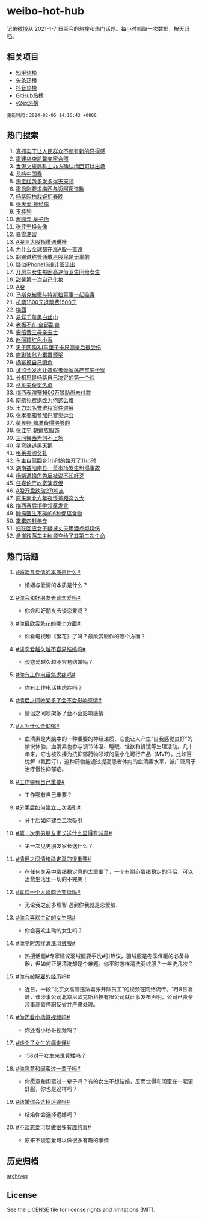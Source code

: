 # weibo-hot-hub

记录[微博](https://www.weibo.com)从 2021-1-7 日至今的热搜和热门话题。每小时抓取一次数据，按天[归档](archives)。

## 相关项目

- [知乎热榜](https://github.com/lonnyzhang423/zhihu-hot-hub)
- [头条热榜](https://github.com/lonnyzhang423/toutiao-hot-hub)
- [抖音热榜](https://github.com/lonnyzhang423/douyin-hot-hub)
- [GitHub热榜](https://github.com/lonnyzhang423/github-hot-hub)
- [v2ex热榜](https://github.com/lonnyzhang423/v2ex-hot-hub)


`更新时间：2024-02-05 14:16:43 +0800`

## 热门搜索

1. [真抓实干让人民群众不断有新的获得感](https://m.weibo.cn/search?containerid=100103type%3D1%26t%3D10%26q%3D%23%E7%9C%9F%E6%8A%93%E5%AE%9E%E5%B9%B2%E8%AE%A9%E4%BA%BA%E6%B0%91%E7%BE%A4%E4%BC%97%E4%B8%8D%E6%96%AD%E6%9C%89%E6%96%B0%E7%9A%84%E8%8E%B7%E5%BE%97%E6%84%9F%23&stream_entry_id=51&isnewpage=1&extparam=seat%3D1%26pos%3D0%26dgr%3D0%26filter_type%3Drealtimehot%26c_type%3D51%26stream_entry_id%3D51%26cate%3D10103%26q%3D%2523%25E7%259C%259F%25E6%258A%2593%25E5%25AE%259E%25E5%25B9%25B2%25E8%25AE%25A9%25E4%25BA%25BA%25E6%25B0%2591%25E7%25BE%25A4%25E4%25BC%2597%25E4%25B8%258D%25E6%2596%25AD%25E6%259C%2589%25E6%2596%25B0%25E7%259A%2584%25E8%258E%25B7%25E5%25BE%2597%25E6%2584%259F%2523%26display_time%3D1707113801%26pre_seqid%3D1707113801892916250232)
1. [霍建华李凯馨亲密合照](https://m.weibo.cn/search?containerid=100103type%3D1%26t%3D10%26q%3D%23%E9%9C%8D%E5%BB%BA%E5%8D%8E%E6%9D%8E%E5%87%AF%E9%A6%A8%E4%BA%B2%E5%AF%86%E5%90%88%E7%85%A7%23&stream_entry_id=31&isnewpage=1&extparam=seat%3D1%26band_rank%3D1%26filter_type%3Drealtimehot%26c_type%3D31%26realpos%3D1%26cate%3D5001%26lcate%3D5001%26flag%3D1%26dgr%3D0%26q%3D%2523%25E9%259C%258D%25E5%25BB%25BA%25E5%258D%258E%25E6%259D%258E%25E5%2587%25AF%25E9%25A6%25A8%25E4%25BA%25B2%25E5%25AF%2586%25E5%2590%2588%25E7%2585%25A7%2523%26stream_entry_id%3D31%26pos%3D0%26display_time%3D1707113801%26pre_seqid%3D1707113801892916250232)
1. [香港文旅局称主办方确认梅西可以出场](https://m.weibo.cn/search?containerid=100103type%3D1%26t%3D10%26q%3D%23%E9%A6%99%E6%B8%AF%E6%96%87%E6%97%85%E5%B1%80%E7%A7%B0%E4%B8%BB%E5%8A%9E%E6%96%B9%E7%A1%AE%E8%AE%A4%E6%A2%85%E8%A5%BF%E5%8F%AF%E4%BB%A5%E5%87%BA%E5%9C%BA%23&stream_entry_id=31&isnewpage=1&extparam=seat%3D1%26band_rank%3D2%26filter_type%3Drealtimehot%26c_type%3D31%26realpos%3D2%26cate%3D5001%26lcate%3D5001%26flag%3D1%26dgr%3D0%26q%3D%2523%25E9%25A6%2599%25E6%25B8%25AF%25E6%2596%2587%25E6%2597%2585%25E5%25B1%2580%25E7%25A7%25B0%25E4%25B8%25BB%25E5%258A%259E%25E6%2596%25B9%25E7%25A1%25AE%25E8%25AE%25A4%25E6%25A2%2585%25E8%25A5%25BF%25E5%258F%25AF%25E4%25BB%25A5%25E5%2587%25BA%25E5%259C%25BA%2523%26stream_entry_id%3D31%26pos%3D1%26display_time%3D1707113801%26pre_seqid%3D1707113801892916250232)
1. [龙吟中国春](https://m.weibo.cn/search?containerid=100103type%3D1%26t%3D10%26q%3D%23%E9%BE%99%E5%90%9F%E4%B8%AD%E5%9B%BD%E6%98%A5%23&stream_entry_id=31&isnewpage=1&extparam=seat%3D1%26band_rank%3D3%26filter_type%3Drealtimehot%26c_type%3D31%26realpos%3D3%26cate%3D5001%26lcate%3D5001%26flag%3D0%26dgr%3D0%26q%3D%2523%25E9%25BE%2599%25E5%2590%259F%25E4%25B8%25AD%25E5%259B%25BD%25E6%2598%25A5%2523%26stream_entry_id%3D31%26pos%3D2%26display_time%3D1707113801%26pre_seqid%3D1707113801892916250232)
1. [淘宝红包多发多得天天领](https://m.weibo.cn/search?containerid=100103type%3D1%26t%3D10%26q%3D%23%E6%B7%98%E5%AE%9D%E7%BA%A2%E5%8C%85%E5%A4%9A%E5%8F%91%E5%A4%9A%E5%BE%97%E5%A4%A9%E5%A4%A9%E9%A2%86%23&stream_entry_id=31&isnewpage=1&extparam=seat%3D1%26band_rank%3D4%26lcate%3D5001%26filter_type%3Drealtimehot%26cate%3D5001%26q%3D%2523%25E6%25B7%2598%25E5%25AE%259D%25E7%25BA%25A2%25E5%258C%2585%25E5%25A4%259A%25E5%258F%2591%25E5%25A4%259A%25E5%25BE%2597%25E5%25A4%25A9%25E5%25A4%25A9%25E9%25A2%2586%2523%26dgr%3D0%26pos%3D3%26adid%3D222623%26topic_ad%3D1%26stream_entry_id%3D31%26is_ad_pos%3D1%26c_type%3D31%26display_time%3D1707113801%26pre_seqid%3D1707113801892916250232)
1. [霍启刚要求梅西与迈阿密道歉](https://m.weibo.cn/search?containerid=100103type%3D1%26t%3D10%26q%3D%23%E9%9C%8D%E5%90%AF%E5%88%9A%E8%A6%81%E6%B1%82%E6%A2%85%E8%A5%BF%E4%B8%8E%E8%BF%88%E9%98%BF%E5%AF%86%E9%81%93%E6%AD%89%23&stream_entry_id=31&isnewpage=1&extparam=seat%3D1%26band_rank%3D4%26filter_type%3Drealtimehot%26c_type%3D31%26realpos%3D4%26cate%3D5001%26lcate%3D5001%26flag%3D2%26dgr%3D0%26q%3D%2523%25E9%259C%258D%25E5%2590%25AF%25E5%2588%259A%25E8%25A6%2581%25E6%25B1%2582%25E6%25A2%2585%25E8%25A5%25BF%25E4%25B8%258E%25E8%25BF%2588%25E9%2598%25BF%25E5%25AF%2586%25E9%2581%2593%25E6%25AD%2589%2523%26stream_entry_id%3D31%26pos%3D4%26display_time%3D1707113801%26pre_seqid%3D1707113801892916250232)
1. [杨紫因拍戏婉拒春晚](https://m.weibo.cn/search?containerid=100103type%3D1%26t%3D10%26q%3D%23%E6%9D%A8%E7%B4%AB%E5%9B%A0%E6%8B%8D%E6%88%8F%E5%A9%89%E6%8B%92%E6%98%A5%E6%99%9A%23&stream_entry_id=31&isnewpage=1&extparam=seat%3D1%26band_rank%3D5%26filter_type%3Drealtimehot%26c_type%3D31%26realpos%3D5%26cate%3D5001%26lcate%3D5001%26flag%3D2%26dgr%3D0%26q%3D%2523%25E6%259D%25A8%25E7%25B4%25AB%25E5%259B%25A0%25E6%258B%258D%25E6%2588%258F%25E5%25A9%2589%25E6%258B%2592%25E6%2598%25A5%25E6%2599%259A%2523%26stream_entry_id%3D31%26pos%3D5%26display_time%3D1707113801%26pre_seqid%3D1707113801892916250232)
1. [张天爱 神经病](https://m.weibo.cn/search?containerid=100103type%3D1%26t%3D10%26q%3D%E5%BC%A0%E5%A4%A9%E7%88%B1+%E7%A5%9E%E7%BB%8F%E7%97%85&stream_entry_id=31&isnewpage=1&extparam=seat%3D1%26band_rank%3D6%26filter_type%3Drealtimehot%26c_type%3D31%26realpos%3D6%26cate%3D5001%26lcate%3D5001%26flag%3D2%26dgr%3D0%26q%3D%25E5%25BC%25A0%25E5%25A4%25A9%25E7%2588%25B1%2520%25E7%25A5%259E%25E7%25BB%258F%25E7%2597%2585%26stream_entry_id%3D31%26pos%3D6%26display_time%3D1707113801%26pre_seqid%3D1707113801892916250232)
1. [玉桂狗](https://m.weibo.cn/search?containerid=100103type%3D1%26t%3D10%26q%3D%E7%8E%89%E6%A1%82%E7%8B%97&stream_entry_id=31&isnewpage=1&extparam=seat%3D1%26band_rank%3D7%26filter_type%3Drealtimehot%26c_type%3D31%26realpos%3D7%26cate%3D5001%26lcate%3D5001%26flag%3D0%26dgr%3D0%26q%3D%25E7%258E%2589%25E6%25A1%2582%25E7%258B%2597%26stream_entry_id%3D31%26pos%3D7%26display_time%3D1707113801%26pre_seqid%3D1707113801892916250232)
1. [酱园弄 章子怡](https://m.weibo.cn/search?containerid=100103type%3D1%26t%3D10%26q%3D%E9%85%B1%E5%9B%AD%E5%BC%84+%E7%AB%A0%E5%AD%90%E6%80%A1&stream_entry_id=31&isnewpage=1&extparam=seat%3D1%26band_rank%3D8%26filter_type%3Drealtimehot%26c_type%3D31%26realpos%3D8%26cate%3D5001%26lcate%3D5001%26flag%3D1%26dgr%3D0%26q%3D%25E9%2585%25B1%25E5%259B%25AD%25E5%25BC%2584%2520%25E7%25AB%25A0%25E5%25AD%2590%25E6%2580%25A1%26stream_entry_id%3D31%26pos%3D8%26display_time%3D1707113801%26pre_seqid%3D1707113801892916250232)
1. [张佳宁换头像](https://m.weibo.cn/search?containerid=100103type%3D1%26t%3D10%26q%3D%23%E5%BC%A0%E4%BD%B3%E5%AE%81%E6%8D%A2%E5%A4%B4%E5%83%8F%23&stream_entry_id=31&isnewpage=1&extparam=seat%3D1%26band_rank%3D9%26filter_type%3Drealtimehot%26c_type%3D31%26realpos%3D9%26cate%3D5001%26lcate%3D5001%26flag%3D2%26dgr%3D0%26q%3D%2523%25E5%25BC%25A0%25E4%25BD%25B3%25E5%25AE%2581%25E6%258D%25A2%25E5%25A4%25B4%25E5%2583%258F%2523%26stream_entry_id%3D31%26pos%3D9%26display_time%3D1707113801%26pre_seqid%3D1707113801892916250232)
1. [暴雪滞留](https://m.weibo.cn/search?containerid=100103type%3D1%26t%3D10%26q%3D%23%E6%9A%B4%E9%9B%AA%E6%BB%9E%E7%95%99%23&stream_entry_id=31&isnewpage=1&extparam=seat%3D1%26band_rank%3D10%26filter_type%3Drealtimehot%26c_type%3D31%26realpos%3D10%26cate%3D5001%26lcate%3D5001%26flag%3D0%26dgr%3D0%26q%3D%2523%25E6%259A%25B4%25E9%259B%25AA%25E6%25BB%259E%25E7%2595%2599%2523%26stream_entry_id%3D31%26pos%3D10%26display_time%3D1707113801%26pre_seqid%3D1707113801892916250232)
1. [A股三大股指遭遇重挫](https://m.weibo.cn/search?containerid=100103type%3D1%26t%3D10%26q%3D%23A%E8%82%A1%E4%B8%89%E5%A4%A7%E8%82%A1%E6%8C%87%E9%81%AD%E9%81%87%E9%87%8D%E6%8C%AB%23&stream_entry_id=31&isnewpage=1&extparam=seat%3D1%26band_rank%3D11%26filter_type%3Drealtimehot%26c_type%3D31%26realpos%3D11%26cate%3D5001%26lcate%3D5001%26flag%3D2%26dgr%3D0%26q%3D%2523A%25E8%2582%25A1%25E4%25B8%2589%25E5%25A4%25A7%25E8%2582%25A1%25E6%258C%2587%25E9%2581%25AD%25E9%2581%2587%25E9%2587%258D%25E6%258C%25AB%2523%26stream_entry_id%3D31%26pos%3D11%26display_time%3D1707113801%26pre_seqid%3D1707113801892916250232)
1. [为什么全球都在涨A股一直跌](https://m.weibo.cn/search?containerid=100103type%3D1%26t%3D10%26q%3D%23%E4%B8%BA%E4%BB%80%E4%B9%88%E5%85%A8%E7%90%83%E9%83%BD%E5%9C%A8%E6%B6%A8A%E8%82%A1%E4%B8%80%E7%9B%B4%E8%B7%8C%23&stream_entry_id=31&isnewpage=1&extparam=seat%3D1%26band_rank%3D12%26filter_type%3Drealtimehot%26c_type%3D31%26realpos%3D12%26cate%3D5001%26lcate%3D5001%26flag%3D0%26dgr%3D0%26q%3D%2523%25E4%25B8%25BA%25E4%25BB%2580%25E4%25B9%2588%25E5%2585%25A8%25E7%2590%2583%25E9%2583%25BD%25E5%259C%25A8%25E6%25B6%25A8A%25E8%2582%25A1%25E4%25B8%2580%25E7%259B%25B4%25E8%25B7%258C%2523%26stream_entry_id%3D31%26pos%3D12%26display_time%3D1707113801%26pre_seqid%3D1707113801892916250232)
1. [胡锡进称普通散户股民是无辜的](https://m.weibo.cn/search?containerid=100103type%3D1%26t%3D10%26q%3D%23%E8%83%A1%E9%94%A1%E8%BF%9B%E7%A7%B0%E6%99%AE%E9%80%9A%E6%95%A3%E6%88%B7%E8%82%A1%E6%B0%91%E6%98%AF%E6%97%A0%E8%BE%9C%E7%9A%84%23&stream_entry_id=31&isnewpage=1&extparam=seat%3D1%26band_rank%3D13%26filter_type%3Drealtimehot%26c_type%3D31%26realpos%3D13%26cate%3D5001%26lcate%3D5001%26flag%3D1%26dgr%3D0%26q%3D%2523%25E8%2583%25A1%25E9%2594%25A1%25E8%25BF%259B%25E7%25A7%25B0%25E6%2599%25AE%25E9%2580%259A%25E6%2595%25A3%25E6%2588%25B7%25E8%2582%25A1%25E6%25B0%2591%25E6%2598%25AF%25E6%2597%25A0%25E8%25BE%259C%25E7%259A%2584%2523%26stream_entry_id%3D31%26pos%3D13%26display_time%3D1707113801%26pre_seqid%3D1707113801892916250232)
1. [疑似iPhone16设计图流出](https://m.weibo.cn/search?containerid=100103type%3D1%26t%3D10%26q%3D%23%E7%96%91%E4%BC%BCiPhone16%E8%AE%BE%E8%AE%A1%E5%9B%BE%E6%B5%81%E5%87%BA%23&stream_entry_id=31&isnewpage=1&extparam=seat%3D1%26band_rank%3D14%26filter_type%3Drealtimehot%26c_type%3D31%26realpos%3D14%26cate%3D5001%26lcate%3D5001%26flag%3D0%26dgr%3D0%26q%3D%2523%25E7%2596%2591%25E4%25BC%25BCiPhone16%25E8%25AE%25BE%25E8%25AE%25A1%25E5%259B%25BE%25E6%25B5%2581%25E5%2587%25BA%2523%26stream_entry_id%3D31%26pos%3D14%26display_time%3D1707113801%26pre_seqid%3D1707113801892916250232)
1. [开房车女生被困高速借卫生间给女生](https://m.weibo.cn/search?containerid=100103type%3D1%26t%3D10%26q%3D%23%E5%BC%80%E6%88%BF%E8%BD%A6%E5%A5%B3%E7%94%9F%E8%A2%AB%E5%9B%B0%E9%AB%98%E9%80%9F%E5%80%9F%E5%8D%AB%E7%94%9F%E9%97%B4%E7%BB%99%E5%A5%B3%E7%94%9F%23&stream_entry_id=31&isnewpage=1&extparam=seat%3D1%26band_rank%3D15%26filter_type%3Drealtimehot%26c_type%3D31%26realpos%3D15%26cate%3D5001%26lcate%3D5001%26flag%3D32768%26dgr%3D0%26q%3D%2523%25E5%25BC%2580%25E6%2588%25BF%25E8%25BD%25A6%25E5%25A5%25B3%25E7%2594%259F%25E8%25A2%25AB%25E5%259B%25B0%25E9%25AB%2598%25E9%2580%259F%25E5%2580%259F%25E5%258D%25AB%25E7%2594%259F%25E9%2597%25B4%25E7%25BB%2599%25E5%25A5%25B3%25E7%2594%259F%2523%26stream_entry_id%3D31%26pos%3D15%26display_time%3D1707113801%26pre_seqid%3D1707113801892916250232)
1. [甜馨第一次自己化妆](https://m.weibo.cn/search?containerid=100103type%3D1%26t%3D10%26q%3D%23%E7%94%9C%E9%A6%A8%E7%AC%AC%E4%B8%80%E6%AC%A1%E8%87%AA%E5%B7%B1%E5%8C%96%E5%A6%86%23&stream_entry_id=31&isnewpage=1&extparam=seat%3D1%26band_rank%3D16%26filter_type%3Drealtimehot%26c_type%3D31%26realpos%3D16%26cate%3D5001%26lcate%3D5001%26flag%3D2%26dgr%3D0%26q%3D%2523%25E7%2594%259C%25E9%25A6%25A8%25E7%25AC%25AC%25E4%25B8%2580%25E6%25AC%25A1%25E8%2587%25AA%25E5%25B7%25B1%25E5%258C%2596%25E5%25A6%2586%2523%26stream_entry_id%3D31%26pos%3D16%26display_time%3D1707113801%26pre_seqid%3D1707113801892916250232)
1. [A股](https://m.weibo.cn/search?containerid=100103type%3D1%26t%3D10%26q%3DA%E8%82%A1&stream_entry_id=31&isnewpage=1&extparam=seat%3D1%26band_rank%3D17%26filter_type%3Drealtimehot%26c_type%3D31%26realpos%3D17%26cate%3D5001%26lcate%3D5001%26flag%3D0%26dgr%3D0%26q%3DA%25E8%2582%25A1%26stream_entry_id%3D31%26pos%3D17%26display_time%3D1707113801%26pre_seqid%3D1707113801892916250232)
1. [马斯克被曝与特斯拉董事一起吸毒](https://m.weibo.cn/search?containerid=100103type%3D1%26t%3D10%26q%3D%23%E9%A9%AC%E6%96%AF%E5%85%8B%E8%A2%AB%E6%9B%9D%E4%B8%8E%E7%89%B9%E6%96%AF%E6%8B%89%E8%91%A3%E4%BA%8B%E4%B8%80%E8%B5%B7%E5%90%B8%E6%AF%92%23&stream_entry_id=31&isnewpage=1&extparam=seat%3D1%26band_rank%3D18%26filter_type%3Drealtimehot%26c_type%3D31%26realpos%3D18%26cate%3D5001%26lcate%3D5001%26flag%3D0%26dgr%3D0%26q%3D%2523%25E9%25A9%25AC%25E6%2596%25AF%25E5%2585%258B%25E8%25A2%25AB%25E6%259B%259D%25E4%25B8%258E%25E7%2589%25B9%25E6%2596%25AF%25E6%258B%2589%25E8%2591%25A3%25E4%25BA%258B%25E4%25B8%2580%25E8%25B5%25B7%25E5%2590%25B8%25E6%25AF%2592%2523%26stream_entry_id%3D31%26pos%3D18%26display_time%3D1707113801%26pre_seqid%3D1707113801892916250232)
1. [机票1800元退票费1500元](https://m.weibo.cn/search?containerid=100103type%3D1%26t%3D10%26q%3D%23%E6%9C%BA%E7%A5%A81800%E5%85%83%E9%80%80%E7%A5%A8%E8%B4%B91500%E5%85%83%23&stream_entry_id=31&isnewpage=1&extparam=seat%3D1%26band_rank%3D19%26filter_type%3Drealtimehot%26c_type%3D31%26realpos%3D19%26cate%3D5001%26lcate%3D5001%26flag%3D0%26dgr%3D0%26q%3D%2523%25E6%259C%25BA%25E7%25A5%25A81800%25E5%2585%2583%25E9%2580%2580%25E7%25A5%25A8%25E8%25B4%25B91500%25E5%2585%2583%2523%26stream_entry_id%3D31%26pos%3D19%26display_time%3D1707113801%26pre_seqid%3D1707113801892916250232)
1. [梅西](https://m.weibo.cn/search?containerid=100103type%3D1%26t%3D10%26q%3D%E6%A2%85%E8%A5%BF&stream_entry_id=31&isnewpage=1&extparam=seat%3D1%26band_rank%3D20%26filter_type%3Drealtimehot%26c_type%3D31%26realpos%3D20%26cate%3D5001%26lcate%3D5001%26flag%3D1%26dgr%3D0%26q%3D%25E6%25A2%2585%25E8%25A5%25BF%26stream_entry_id%3D31%26pos%3D20%26display_time%3D1707113801%26pre_seqid%3D1707113801892916250232)
1. [易烊千玺黑白丝巾](https://m.weibo.cn/search?containerid=100103type%3D1%26t%3D10%26q%3D%23%E6%98%93%E7%83%8A%E5%8D%83%E7%8E%BA%E9%BB%91%E7%99%BD%E4%B8%9D%E5%B7%BE%23&stream_entry_id=31&isnewpage=1&extparam=seat%3D1%26band_rank%3D21%26filter_type%3Drealtimehot%26c_type%3D31%26realpos%3D21%26cate%3D5001%26lcate%3D5001%26flag%3D1%26dgr%3D0%26q%3D%2523%25E6%2598%2593%25E7%2583%258A%25E5%258D%2583%25E7%258E%25BA%25E9%25BB%2591%25E7%2599%25BD%25E4%25B8%259D%25E5%25B7%25BE%2523%26stream_entry_id%3D31%26pos%3D21%26display_time%3D1707113801%26pre_seqid%3D1707113801892916250232)
1. [老板不在 全部乱卖](https://m.weibo.cn/search?containerid=100103type%3D1%26t%3D10%26q%3D%E8%80%81%E6%9D%BF%E4%B8%8D%E5%9C%A8+%E5%85%A8%E9%83%A8%E4%B9%B1%E5%8D%96&stream_entry_id=31&isnewpage=1&extparam=seat%3D1%26band_rank%3D22%26filter_type%3Drealtimehot%26c_type%3D31%26realpos%3D22%26cate%3D5001%26lcate%3D5001%26flag%3D0%26dgr%3D0%26q%3D%25E8%2580%2581%25E6%259D%25BF%25E4%25B8%258D%25E5%259C%25A8%2520%25E5%2585%25A8%25E9%2583%25A8%25E4%25B9%25B1%25E5%258D%2596%26stream_entry_id%3D31%26pos%3D22%26display_time%3D1707113801%26pre_seqid%3D1707113801892916250232)
1. [安倍晋三母亲去世](https://m.weibo.cn/search?containerid=100103type%3D1%26t%3D10%26q%3D%23%E5%AE%89%E5%80%8D%E6%99%8B%E4%B8%89%E6%AF%8D%E4%BA%B2%E5%8E%BB%E4%B8%96%23&stream_entry_id=31&isnewpage=1&extparam=seat%3D1%26band_rank%3D23%26filter_type%3Drealtimehot%26c_type%3D31%26realpos%3D23%26cate%3D5001%26lcate%3D5001%26flag%3D0%26dgr%3D0%26q%3D%2523%25E5%25AE%2589%25E5%2580%258D%25E6%2599%258B%25E4%25B8%2589%25E6%25AF%258D%25E4%25BA%25B2%25E5%258E%25BB%25E4%25B8%2596%2523%26stream_entry_id%3D31%26pos%3D23%26display_time%3D1707113801%26pre_seqid%3D1707113801892916250232)
1. [赵丽颖红色小香](https://m.weibo.cn/search?containerid=100103type%3D1%26t%3D10%26q%3D%23%E8%B5%B5%E4%B8%BD%E9%A2%96%E7%BA%A2%E8%89%B2%E5%B0%8F%E9%A6%99%23&stream_entry_id=31&isnewpage=1&extparam=seat%3D1%26band_rank%3D24%26filter_type%3Drealtimehot%26c_type%3D31%26realpos%3D24%26cate%3D5001%26lcate%3D5001%26flag%3D1%26dgr%3D0%26q%3D%2523%25E8%25B5%25B5%25E4%25B8%25BD%25E9%25A2%2596%25E7%25BA%25A2%25E8%2589%25B2%25E5%25B0%258F%25E9%25A6%2599%2523%26stream_entry_id%3D31%26pos%3D24%26display_time%3D1707113801%26pre_seqid%3D1707113801892916250232)
1. [男子网购3J车厘子卡尺测量后很受伤](https://m.weibo.cn/search?containerid=100103type%3D1%26t%3D10%26q%3D%23%E7%94%B7%E5%AD%90%E7%BD%91%E8%B4%AD3J%E8%BD%A6%E5%8E%98%E5%AD%90%E5%8D%A1%E5%B0%BA%E6%B5%8B%E9%87%8F%E5%90%8E%E5%BE%88%E5%8F%97%E4%BC%A4%23&stream_entry_id=31&isnewpage=1&extparam=seat%3D1%26band_rank%3D25%26filter_type%3Drealtimehot%26c_type%3D31%26realpos%3D25%26cate%3D5001%26lcate%3D5001%26flag%3D0%26dgr%3D0%26q%3D%2523%25E7%2594%25B7%25E5%25AD%2590%25E7%25BD%2591%25E8%25B4%25AD3J%25E8%25BD%25A6%25E5%258E%2598%25E5%25AD%2590%25E5%258D%25A1%25E5%25B0%25BA%25E6%25B5%258B%25E9%2587%258F%25E5%2590%258E%25E5%25BE%2588%25E5%258F%2597%25E4%25BC%25A4%2523%26stream_entry_id%3D31%26pos%3D25%26display_time%3D1707113801%26pre_seqid%3D1707113801892916250232)
1. [席琳迪翁为霉霉颁奖](https://m.weibo.cn/search?containerid=100103type%3D1%26t%3D10%26q%3D%23%E5%B8%AD%E7%90%B3%E8%BF%AA%E7%BF%81%E4%B8%BA%E9%9C%89%E9%9C%89%E9%A2%81%E5%A5%96%23&stream_entry_id=31&isnewpage=1&extparam=seat%3D1%26band_rank%3D26%26filter_type%3Drealtimehot%26c_type%3D31%26realpos%3D26%26cate%3D5001%26lcate%3D5001%26flag%3D1%26dgr%3D0%26q%3D%2523%25E5%25B8%25AD%25E7%2590%25B3%25E8%25BF%25AA%25E7%25BF%2581%25E4%25B8%25BA%25E9%259C%2589%25E9%259C%2589%25E9%25A2%2581%25E5%25A5%2596%2523%26stream_entry_id%3D31%26pos%3D26%26display_time%3D1707113801%26pre_seqid%3D1707113801892916250232)
1. [杨幂摸自己犄角](https://m.weibo.cn/search?containerid=100103type%3D1%26t%3D10%26q%3D%23%E6%9D%A8%E5%B9%82%E6%91%B8%E8%87%AA%E5%B7%B1%E7%8A%84%E8%A7%92%23&stream_entry_id=31&isnewpage=1&extparam=seat%3D1%26band_rank%3D27%26filter_type%3Drealtimehot%26c_type%3D31%26realpos%3D27%26cate%3D5001%26lcate%3D5001%26flag%3D1%26dgr%3D0%26q%3D%2523%25E6%259D%25A8%25E5%25B9%2582%25E6%2591%25B8%25E8%2587%25AA%25E5%25B7%25B1%25E7%258A%2584%25E8%25A7%2592%2523%26stream_entry_id%3D31%26pos%3D27%26display_time%3D1707113801%26pre_seqid%3D1707113801892916250232)
1. [证监会发声让造假者倾家荡产牢底坐穿](https://m.weibo.cn/search?containerid=100103type%3D1%26t%3D10%26q%3D%23%E8%AF%81%E7%9B%91%E4%BC%9A%E5%8F%91%E5%A3%B0%E8%AE%A9%E9%80%A0%E5%81%87%E8%80%85%E5%80%BE%E5%AE%B6%E8%8D%A1%E4%BA%A7%E7%89%A2%E5%BA%95%E5%9D%90%E7%A9%BF%23&stream_entry_id=31&isnewpage=1&extparam=seat%3D1%26band_rank%3D28%26filter_type%3Drealtimehot%26c_type%3D31%26realpos%3D28%26cate%3D5001%26lcate%3D5001%26flag%3D0%26dgr%3D0%26q%3D%2523%25E8%25AF%2581%25E7%259B%2591%25E4%25BC%259A%25E5%258F%2591%25E5%25A3%25B0%25E8%25AE%25A9%25E9%2580%25A0%25E5%2581%2587%25E8%2580%2585%25E5%2580%25BE%25E5%25AE%25B6%25E8%258D%25A1%25E4%25BA%25A7%25E7%2589%25A2%25E5%25BA%2595%25E5%259D%2590%25E7%25A9%25BF%2523%26stream_entry_id%3D31%26pos%3D28%26display_time%3D1707113801%26pre_seqid%3D1707113801892916250232)
1. [长相思是杨紫自己决定的第一个戏](https://m.weibo.cn/search?containerid=100103type%3D1%26t%3D10%26q%3D%23%E9%95%BF%E7%9B%B8%E6%80%9D%E6%98%AF%E6%9D%A8%E7%B4%AB%E8%87%AA%E5%B7%B1%E5%86%B3%E5%AE%9A%E7%9A%84%E7%AC%AC%E4%B8%80%E4%B8%AA%E6%88%8F%23&stream_entry_id=31&isnewpage=1&extparam=seat%3D1%26band_rank%3D29%26filter_type%3Drealtimehot%26c_type%3D31%26realpos%3D29%26cate%3D5001%26lcate%3D5001%26flag%3D0%26dgr%3D0%26q%3D%2523%25E9%2595%25BF%25E7%259B%25B8%25E6%2580%259D%25E6%2598%25AF%25E6%259D%25A8%25E7%25B4%25AB%25E8%2587%25AA%25E5%25B7%25B1%25E5%2586%25B3%25E5%25AE%259A%25E7%259A%2584%25E7%25AC%25AC%25E4%25B8%2580%25E4%25B8%25AA%25E6%2588%258F%2523%26stream_entry_id%3D31%26pos%3D29%26display_time%3D1707113801%26pre_seqid%3D1707113801892916250232)
1. [格莱美获奖名单](https://m.weibo.cn/search?containerid=100103type%3D1%26t%3D10%26q%3D%E6%A0%BC%E8%8E%B1%E7%BE%8E%E8%8E%B7%E5%A5%96%E5%90%8D%E5%8D%95&stream_entry_id=31&isnewpage=1&extparam=seat%3D1%26band_rank%3D30%26filter_type%3Drealtimehot%26c_type%3D31%26realpos%3D30%26cate%3D5001%26lcate%3D5001%26flag%3D1%26dgr%3D0%26q%3D%25E6%25A0%25BC%25E8%258E%25B1%25E7%25BE%258E%25E8%258E%25B7%25E5%25A5%2596%25E5%2590%258D%25E5%258D%2595%26stream_entry_id%3D31%26pos%3D30%26display_time%3D1707113801%26pre_seqid%3D1707113801892916250232)
1. [梅西表演赛1600万赞助尚未付款](https://m.weibo.cn/search?containerid=100103type%3D1%26t%3D10%26q%3D%23%E6%A2%85%E8%A5%BF%E8%A1%A8%E6%BC%94%E8%B5%9B1600%E4%B8%87%E8%B5%9E%E5%8A%A9%E5%B0%9A%E6%9C%AA%E4%BB%98%E6%AC%BE%23&stream_entry_id=31&isnewpage=1&extparam=seat%3D1%26band_rank%3D31%26filter_type%3Drealtimehot%26c_type%3D31%26realpos%3D31%26cate%3D5001%26lcate%3D5001%26flag%3D1%26dgr%3D0%26q%3D%2523%25E6%25A2%2585%25E8%25A5%25BF%25E8%25A1%25A8%25E6%25BC%2594%25E8%25B5%259B1600%25E4%25B8%2587%25E8%25B5%259E%25E5%258A%25A9%25E5%25B0%259A%25E6%259C%25AA%25E4%25BB%2598%25E6%25AC%25BE%2523%26stream_entry_id%3D31%26pos%3D31%26display_time%3D1707113801%26pre_seqid%3D1707113801892916250232)
1. [南航免费退改为何这么难](https://m.weibo.cn/search?containerid=100103type%3D1%26t%3D10%26q%3D%23%E5%8D%97%E8%88%AA%E5%85%8D%E8%B4%B9%E9%80%80%E6%94%B9%E4%B8%BA%E4%BD%95%E8%BF%99%E4%B9%88%E9%9A%BE%23&stream_entry_id=31&isnewpage=1&extparam=seat%3D1%26band_rank%3D32%26filter_type%3Drealtimehot%26c_type%3D31%26realpos%3D32%26cate%3D5001%26lcate%3D5001%26flag%3D1%26dgr%3D0%26q%3D%2523%25E5%258D%2597%25E8%2588%25AA%25E5%2585%258D%25E8%25B4%25B9%25E9%2580%2580%25E6%2594%25B9%25E4%25B8%25BA%25E4%25BD%2595%25E8%25BF%2599%25E4%25B9%2588%25E9%259A%25BE%2523%26stream_entry_id%3D31%26pos%3D32%26display_time%3D1707113801%26pre_seqid%3D1707113801892916250232)
1. [王力宏名誉维权案件进展](https://m.weibo.cn/search?containerid=100103type%3D1%26t%3D10%26q%3D%23%E7%8E%8B%E5%8A%9B%E5%AE%8F%E5%90%8D%E8%AA%89%E7%BB%B4%E6%9D%83%E6%A1%88%E4%BB%B6%E8%BF%9B%E5%B1%95%23&stream_entry_id=31&isnewpage=1&extparam=seat%3D1%26band_rank%3D33%26filter_type%3Drealtimehot%26c_type%3D31%26realpos%3D33%26cate%3D5001%26lcate%3D5001%26flag%3D1%26dgr%3D0%26q%3D%2523%25E7%258E%258B%25E5%258A%259B%25E5%25AE%258F%25E5%2590%258D%25E8%25AA%2589%25E7%25BB%25B4%25E6%259D%2583%25E6%25A1%2588%25E4%25BB%25B6%25E8%25BF%259B%25E5%25B1%2595%2523%26stream_entry_id%3D31%26pos%3D33%26display_time%3D1707113801%26pre_seqid%3D1707113801892916250232)
1. [张本美和参加巴黎奥运会](https://m.weibo.cn/search?containerid=100103type%3D1%26t%3D10%26q%3D%23%E5%BC%A0%E6%9C%AC%E7%BE%8E%E5%92%8C%E5%8F%82%E5%8A%A0%E5%B7%B4%E9%BB%8E%E5%A5%A5%E8%BF%90%E4%BC%9A%23&stream_entry_id=31&isnewpage=1&extparam=seat%3D1%26band_rank%3D34%26filter_type%3Drealtimehot%26c_type%3D31%26realpos%3D34%26cate%3D5001%26lcate%3D5001%26flag%3D1%26dgr%3D0%26q%3D%2523%25E5%25BC%25A0%25E6%259C%25AC%25E7%25BE%258E%25E5%2592%258C%25E5%258F%2582%25E5%258A%25A0%25E5%25B7%25B4%25E9%25BB%258E%25E5%25A5%25A5%25E8%25BF%2590%25E4%25BC%259A%2523%26stream_entry_id%3D31%26pos%3D34%26display_time%3D1707113801%26pre_seqid%3D1707113801892916250232)
1. [彭昱畅 糖准备得够够的](https://m.weibo.cn/search?containerid=100103type%3D1%26t%3D10%26q%3D%E5%BD%AD%E6%98%B1%E7%95%85+%E7%B3%96%E5%87%86%E5%A4%87%E5%BE%97%E5%A4%9F%E5%A4%9F%E7%9A%84&stream_entry_id=31&isnewpage=1&extparam=seat%3D1%26band_rank%3D35%26filter_type%3Drealtimehot%26c_type%3D31%26realpos%3D35%26cate%3D5001%26lcate%3D5001%26flag%3D1%26dgr%3D0%26q%3D%25E5%25BD%25AD%25E6%2598%25B1%25E7%2595%2585%2520%25E7%25B3%2596%25E5%2587%2586%25E5%25A4%2587%25E5%25BE%2597%25E5%25A4%259F%25E5%25A4%259F%25E7%259A%2584%26stream_entry_id%3D31%26pos%3D35%26display_time%3D1707113801%26pre_seqid%3D1707113801892916250232)
1. [张佳宁 朝鲜族服饰](https://m.weibo.cn/search?containerid=100103type%3D1%26t%3D10%26q%3D%E5%BC%A0%E4%BD%B3%E5%AE%81+%E6%9C%9D%E9%B2%9C%E6%97%8F%E6%9C%8D%E9%A5%B0&stream_entry_id=31&isnewpage=1&extparam=seat%3D1%26band_rank%3D36%26filter_type%3Drealtimehot%26c_type%3D31%26realpos%3D36%26cate%3D5001%26lcate%3D5001%26flag%3D0%26dgr%3D0%26q%3D%25E5%25BC%25A0%25E4%25BD%25B3%25E5%25AE%2581%2520%25E6%259C%259D%25E9%25B2%259C%25E6%2597%258F%25E6%259C%258D%25E9%25A5%25B0%26stream_entry_id%3D31%26pos%3D36%26display_time%3D1707113801%26pre_seqid%3D1707113801892916250232)
1. [三问梅西为何不上场](https://m.weibo.cn/search?containerid=100103type%3D1%26t%3D10%26q%3D%23%E4%B8%89%E9%97%AE%E6%A2%85%E8%A5%BF%E4%B8%BA%E4%BD%95%E4%B8%8D%E4%B8%8A%E5%9C%BA%23&stream_entry_id=31&isnewpage=1&extparam=seat%3D1%26band_rank%3D37%26filter_type%3Drealtimehot%26c_type%3D31%26realpos%3D37%26cate%3D5001%26lcate%3D5001%26flag%3D1%26dgr%3D0%26q%3D%2523%25E4%25B8%2589%25E9%2597%25AE%25E6%25A2%2585%25E8%25A5%25BF%25E4%25B8%25BA%25E4%25BD%2595%25E4%25B8%258D%25E4%25B8%258A%25E5%259C%25BA%2523%26stream_entry_id%3D31%26pos%3D37%26display_time%3D1707113801%26pre_seqid%3D1707113801892916250232)
1. [星穹铁道黑天鹅](https://m.weibo.cn/search?containerid=100103type%3D1%26t%3D10%26q%3D%23%E6%98%9F%E7%A9%B9%E9%93%81%E9%81%93%E9%BB%91%E5%A4%A9%E9%B9%85%23&stream_entry_id=31&isnewpage=1&extparam=seat%3D1%26band_rank%3D38%26filter_type%3Drealtimehot%26c_type%3D31%26realpos%3D38%26cate%3D5001%26lcate%3D5001%26flag%3D1%26dgr%3D0%26q%3D%2523%25E6%2598%259F%25E7%25A9%25B9%25E9%2593%2581%25E9%2581%2593%25E9%25BB%2591%25E5%25A4%25A9%25E9%25B9%2585%2523%26stream_entry_id%3D31%26pos%3D38%26display_time%3D1707113801%26pre_seqid%3D1707113801892916250232)
1. [格莱美颁奖礼](https://m.weibo.cn/search?containerid=100103type%3D1%26t%3D10%26q%3D%E6%A0%BC%E8%8E%B1%E7%BE%8E%E9%A2%81%E5%A5%96%E7%A4%BC&stream_entry_id=31&isnewpage=1&extparam=seat%3D1%26band_rank%3D39%26filter_type%3Drealtimehot%26c_type%3D31%26realpos%3D39%26cate%3D5001%26lcate%3D5001%26flag%3D0%26dgr%3D0%26q%3D%25E6%25A0%25BC%25E8%258E%25B1%25E7%25BE%258E%25E9%25A2%2581%25E5%25A5%2596%25E7%25A4%25BC%26stream_entry_id%3D31%26pos%3D39%26display_time%3D1707113801%26pre_seqid%3D1707113801892916250232)
1. [车主自驾回乡1小时的路开了11小时](https://m.weibo.cn/search?containerid=100103type%3D1%26t%3D10%26q%3D%23%E8%BD%A6%E4%B8%BB%E8%87%AA%E9%A9%BE%E5%9B%9E%E4%B9%A11%E5%B0%8F%E6%97%B6%E7%9A%84%E8%B7%AF%E5%BC%80%E4%BA%8611%E5%B0%8F%E6%97%B6%23&stream_entry_id=31&isnewpage=1&extparam=seat%3D1%26band_rank%3D40%26filter_type%3Drealtimehot%26c_type%3D31%26realpos%3D40%26cate%3D5001%26lcate%3D5001%26flag%3D1%26dgr%3D0%26q%3D%2523%25E8%25BD%25A6%25E4%25B8%25BB%25E8%2587%25AA%25E9%25A9%25BE%25E5%259B%259E%25E4%25B9%25A11%25E5%25B0%258F%25E6%2597%25B6%25E7%259A%2584%25E8%25B7%25AF%25E5%25BC%2580%25E4%25BA%258611%25E5%25B0%258F%25E6%2597%25B6%2523%26stream_entry_id%3D31%26pos%3D40%26display_time%3D1707113801%26pre_seqid%3D1707113801892916250232)
1. [湖南益阳南县一菜市场发生坍塌事故](https://m.weibo.cn/search?containerid=100103type%3D1%26t%3D10%26q%3D%23%E6%B9%96%E5%8D%97%E7%9B%8A%E9%98%B3%E5%8D%97%E5%8E%BF%E4%B8%80%E8%8F%9C%E5%B8%82%E5%9C%BA%E5%8F%91%E7%94%9F%E5%9D%8D%E5%A1%8C%E4%BA%8B%E6%95%85%23&stream_entry_id=31&isnewpage=1&extparam=seat%3D1%26band_rank%3D41%26filter_type%3Drealtimehot%26c_type%3D31%26realpos%3D41%26cate%3D5001%26lcate%3D5001%26flag%3D1%26dgr%3D0%26q%3D%2523%25E6%25B9%2596%25E5%258D%2597%25E7%259B%258A%25E9%2598%25B3%25E5%258D%2597%25E5%258E%25BF%25E4%25B8%2580%25E8%258F%259C%25E5%25B8%2582%25E5%259C%25BA%25E5%258F%2591%25E7%2594%259F%25E5%259D%258D%25E5%25A1%258C%25E4%25BA%258B%25E6%2595%2585%2523%26stream_entry_id%3D31%26pos%3D41%26display_time%3D1707113801%26pre_seqid%3D1707113801892916250232)
1. [杨紫遭换角色反被说不知好歹](https://m.weibo.cn/search?containerid=100103type%3D1%26t%3D10%26q%3D%23%E6%9D%A8%E7%B4%AB%E9%81%AD%E6%8D%A2%E8%A7%92%E8%89%B2%E5%8F%8D%E8%A2%AB%E8%AF%B4%E4%B8%8D%E7%9F%A5%E5%A5%BD%E6%AD%B9%23&stream_entry_id=31&isnewpage=1&extparam=seat%3D1%26band_rank%3D42%26filter_type%3Drealtimehot%26c_type%3D31%26realpos%3D42%26cate%3D5001%26lcate%3D5001%26flag%3D1%26dgr%3D0%26q%3D%2523%25E6%259D%25A8%25E7%25B4%25AB%25E9%2581%25AD%25E6%258D%25A2%25E8%25A7%2592%25E8%2589%25B2%25E5%258F%258D%25E8%25A2%25AB%25E8%25AF%25B4%25E4%25B8%258D%25E7%259F%25A5%25E5%25A5%25BD%25E6%25AD%25B9%2523%26stream_entry_id%3D31%26pos%3D42%26display_time%3D1707113801%26pre_seqid%3D1707113801892916250232)
1. [任嘉伦严屹宽演叔侄](https://m.weibo.cn/search?containerid=100103type%3D1%26t%3D10%26q%3D%23%E4%BB%BB%E5%98%89%E4%BC%A6%E4%B8%A5%E5%B1%B9%E5%AE%BD%E6%BC%94%E5%8F%94%E4%BE%84%23&stream_entry_id=31&isnewpage=1&extparam=seat%3D1%26band_rank%3D43%26filter_type%3Drealtimehot%26c_type%3D31%26realpos%3D43%26cate%3D5001%26lcate%3D5001%26flag%3D0%26dgr%3D0%26q%3D%2523%25E4%25BB%25BB%25E5%2598%2589%25E4%25BC%25A6%25E4%25B8%25A5%25E5%25B1%25B9%25E5%25AE%25BD%25E6%25BC%2594%25E5%258F%2594%25E4%25BE%2584%2523%26stream_entry_id%3D31%26pos%3D43%26display_time%3D1707113801%26pre_seqid%3D1707113801892916250232)
1. [A股开盘跌破2700点](https://m.weibo.cn/search?containerid=100103type%3D1%26t%3D10%26q%3D%23A%E8%82%A1%E5%BC%80%E7%9B%98%E8%B7%8C%E7%A0%B42700%E7%82%B9%23&stream_entry_id=31&isnewpage=1&extparam=seat%3D1%26band_rank%3D44%26filter_type%3Drealtimehot%26c_type%3D31%26realpos%3D44%26cate%3D5001%26lcate%3D5001%26flag%3D0%26dgr%3D0%26q%3D%2523A%25E8%2582%25A1%25E5%25BC%2580%25E7%259B%2598%25E8%25B7%258C%25E7%25A0%25B42700%25E7%2582%25B9%2523%26stream_entry_id%3D31%26pos%3D44%26display_time%3D1707113801%26pre_seqid%3D1707113801892916250232)
1. [原来南北方年夜饭差距这么大](https://m.weibo.cn/search?containerid=100103type%3D1%26t%3D10%26q%3D%23%E5%8E%9F%E6%9D%A5%E5%8D%97%E5%8C%97%E6%96%B9%E5%B9%B4%E5%A4%9C%E9%A5%AD%E5%B7%AE%E8%B7%9D%E8%BF%99%E4%B9%88%E5%A4%A7%23&stream_entry_id=31&isnewpage=1&extparam=seat%3D1%26band_rank%3D45%26filter_type%3Drealtimehot%26c_type%3D31%26realpos%3D45%26cate%3D5001%26lcate%3D5001%26flag%3D1%26dgr%3D0%26q%3D%2523%25E5%258E%259F%25E6%259D%25A5%25E5%258D%2597%25E5%258C%2597%25E6%2596%25B9%25E5%25B9%25B4%25E5%25A4%259C%25E9%25A5%25AD%25E5%25B7%25AE%25E8%25B7%259D%25E8%25BF%2599%25E4%25B9%2588%25E5%25A4%25A7%2523%26stream_entry_id%3D31%26pos%3D45%26display_time%3D1707113801%26pre_seqid%3D1707113801892916250232)
1. [梅西赛后拒绝领奖发言](https://m.weibo.cn/search?containerid=100103type%3D1%26t%3D10%26q%3D%23%E6%A2%85%E8%A5%BF%E8%B5%9B%E5%90%8E%E6%8B%92%E7%BB%9D%E9%A2%86%E5%A5%96%E5%8F%91%E8%A8%80%23&stream_entry_id=31&isnewpage=1&extparam=seat%3D1%26band_rank%3D46%26filter_type%3Drealtimehot%26c_type%3D31%26realpos%3D46%26cate%3D5001%26lcate%3D5001%26flag%3D0%26dgr%3D0%26q%3D%2523%25E6%25A2%2585%25E8%25A5%25BF%25E8%25B5%259B%25E5%2590%258E%25E6%258B%2592%25E7%25BB%259D%25E9%25A2%2586%25E5%25A5%2596%25E5%258F%2591%25E8%25A8%2580%2523%26stream_entry_id%3D31%26pos%3D46%26display_time%3D1707113801%26pre_seqid%3D1707113801892916250232)
1. [肿瘤医生不碰的6种促癌食物](https://m.weibo.cn/search?containerid=100103type%3D1%26t%3D10%26q%3D%23%E8%82%BF%E7%98%A4%E5%8C%BB%E7%94%9F%E4%B8%8D%E7%A2%B0%E7%9A%846%E7%A7%8D%E4%BF%83%E7%99%8C%E9%A3%9F%E7%89%A9%23&stream_entry_id=31&isnewpage=1&extparam=seat%3D1%26band_rank%3D47%26filter_type%3Drealtimehot%26c_type%3D31%26realpos%3D47%26cate%3D5001%26lcate%3D5001%26flag%3D0%26dgr%3D0%26q%3D%2523%25E8%2582%25BF%25E7%2598%25A4%25E5%258C%25BB%25E7%2594%259F%25E4%25B8%258D%25E7%25A2%25B0%25E7%259A%25846%25E7%25A7%258D%25E4%25BF%2583%25E7%2599%258C%25E9%25A3%259F%25E7%2589%25A9%2523%26stream_entry_id%3D31%26pos%3D47%26display_time%3D1707113801%26pre_seqid%3D1707113801892916250232)
1. [霉霉四封年专](https://m.weibo.cn/search?containerid=100103type%3D1%26t%3D10%26q%3D%E9%9C%89%E9%9C%89%E5%9B%9B%E5%B0%81%E5%B9%B4%E4%B8%93&stream_entry_id=31&isnewpage=1&extparam=seat%3D1%26band_rank%3D48%26filter_type%3Drealtimehot%26c_type%3D31%26realpos%3D48%26cate%3D5001%26lcate%3D5001%26flag%3D0%26dgr%3D0%26q%3D%25E9%259C%2589%25E9%259C%2589%25E5%259B%259B%25E5%25B0%2581%25E5%25B9%25B4%25E4%25B8%2593%26stream_entry_id%3D31%26pos%3D48%26display_time%3D1707113801%26pre_seqid%3D1707113801892916250232)
1. [妇联回应女子疑被丈夫用酒点燃烧伤](https://m.weibo.cn/search?containerid=100103type%3D1%26t%3D10%26q%3D%23%E5%A6%87%E8%81%94%E5%9B%9E%E5%BA%94%E5%A5%B3%E5%AD%90%E7%96%91%E8%A2%AB%E4%B8%88%E5%A4%AB%E7%94%A8%E9%85%92%E7%82%B9%E7%87%83%E7%83%A7%E4%BC%A4%23&stream_entry_id=31&isnewpage=1&extparam=seat%3D1%26band_rank%3D49%26filter_type%3Drealtimehot%26c_type%3D31%26realpos%3D49%26cate%3D5001%26lcate%3D5001%26flag%3D1%26dgr%3D0%26q%3D%2523%25E5%25A6%2587%25E8%2581%2594%25E5%259B%259E%25E5%25BA%2594%25E5%25A5%25B3%25E5%25AD%2590%25E7%2596%2591%25E8%25A2%25AB%25E4%25B8%2588%25E5%25A4%25AB%25E7%2594%25A8%25E9%2585%2592%25E7%2582%25B9%25E7%2587%2583%25E7%2583%25A7%25E4%25BC%25A4%2523%26stream_entry_id%3D31%26pos%3D49%26display_time%3D1707113801%26pre_seqid%3D1707113801892916250232)
1. [悬崖跌落车主称领克给了其第二次生命](https://m.weibo.cn/search?containerid=100103type%3D1%26t%3D10%26q%3D%23%E6%82%AC%E5%B4%96%E8%B7%8C%E8%90%BD%E8%BD%A6%E4%B8%BB%E7%A7%B0%E9%A2%86%E5%85%8B%E7%BB%99%E4%BA%86%E5%85%B6%E7%AC%AC%E4%BA%8C%E6%AC%A1%E7%94%9F%E5%91%BD%23&stream_entry_id=31&isnewpage=1&extparam=seat%3D1%26band_rank%3D50%26filter_type%3Drealtimehot%26c_type%3D31%26realpos%3D50%26cate%3D5001%26lcate%3D5001%26flag%3D0%26dgr%3D0%26q%3D%2523%25E6%2582%25AC%25E5%25B4%2596%25E8%25B7%258C%25E8%2590%25BD%25E8%25BD%25A6%25E4%25B8%25BB%25E7%25A7%25B0%25E9%25A2%2586%25E5%2585%258B%25E7%25BB%2599%25E4%25BA%2586%25E5%2585%25B6%25E7%25AC%25AC%25E4%25BA%258C%25E6%25AC%25A1%25E7%2594%259F%25E5%2591%25BD%2523%26adid%3D222667%26stream_entry_id%3D31%26pos%3D50%26display_time%3D1707113801%26pre_seqid%3D1707113801892916250232)

## 热门话题

1. [#婚姻与爱情的本质是什么#](https://m.weibo.cn/search?containerid=231522type%3D1%26t%3D10%26q%3D%23%E5%A9%9A%E5%A7%BB%E4%B8%8E%E7%88%B1%E6%83%85%E7%9A%84%E6%9C%AC%E8%B4%A8%E6%98%AF%E4%BB%80%E4%B9%88%23&stream_entry_id=128&isnewpage=1&extparam=seat%3D1%26pos%3D1-0-0%26dgr%3D0%26unitid%3D1704881162756%26c_type%3D128%26cate%3D5004%26lcate%3D5004%26display_time%3D1707113803%26pre_seqid%3D1707113803200016232102)
    - 婚姻与爱情的本质是什么？

1. [#你会和好朋友去谈恋爱吗#](https://m.weibo.cn/search?containerid=231522type%3D1%26t%3D10%26q%3D%23%E4%BD%A0%E4%BC%9A%E5%92%8C%E5%A5%BD%E6%9C%8B%E5%8F%8B%E5%8E%BB%E8%B0%88%E6%81%8B%E7%88%B1%E5%90%97%23&stream_entry_id=128&isnewpage=1&extparam=seat%3D1%26pos%3D1-0-1%26dgr%3D0%26unitid%3D1704849959446%26c_type%3D128%26cate%3D5004%26lcate%3D5004%26display_time%3D1707113803%26pre_seqid%3D1707113803200016232102)
    - 你会和好朋友去谈恋爱吗？

1. [#你最欣赏繁花的哪个方面#](https://m.weibo.cn/search?containerid=231522type%3D1%26t%3D10%26q%3D%23%E4%BD%A0%E6%9C%80%E6%AC%A3%E8%B5%8F%E7%B9%81%E8%8A%B1%E7%9A%84%E5%93%AA%E4%B8%AA%E6%96%B9%E9%9D%A2%23&stream_entry_id=128&isnewpage=1&extparam=seat%3D1%26pos%3D1-0-2%26dgr%3D0%26unitid%3D1704872158127%26c_type%3D128%26cate%3D5004%26lcate%3D5004%26display_time%3D1707113803%26pre_seqid%3D1707113803200016232102)
    - 你看电视剧《繁花》了吗？最欣赏剧作的哪个方面？

1. [#谈恋爱越久越不容易结婚吗#](https://m.weibo.cn/search?containerid=231522type%3D1%26t%3D10%26q%3D%23%E8%B0%88%E6%81%8B%E7%88%B1%E8%B6%8A%E4%B9%85%E8%B6%8A%E4%B8%8D%E5%AE%B9%E6%98%93%E7%BB%93%E5%A9%9A%E5%90%97%23&stream_entry_id=128&isnewpage=1&extparam=seat%3D1%26pos%3D1-0-3%26dgr%3D0%26unitid%3D1704871559387%26c_type%3D128%26cate%3D5004%26lcate%3D5004%26display_time%3D1707113803%26pre_seqid%3D1707113803200016232102)
    - 谈恋爱越久越不容易结婚吗？

1. [#你有工作电话焦虑症吗#](https://m.weibo.cn/search?containerid=231522type%3D1%26t%3D10%26q%3D%23%E4%BD%A0%E6%9C%89%E5%B7%A5%E4%BD%9C%E7%94%B5%E8%AF%9D%E7%84%A6%E8%99%91%E7%97%87%E5%90%97%23&stream_entry_id=128&isnewpage=1&extparam=seat%3D1%26pos%3D1-0-4%26dgr%3D0%26unitid%3D1704877884678%26c_type%3D128%26cate%3D5004%26lcate%3D5004%26display_time%3D1707113803%26pre_seqid%3D1707113803200016232102)
    - 你有工作电话焦虑症吗？

1. [#情侣之间吵架多了会不会影响感情#](https://m.weibo.cn/search?containerid=231522type%3D1%26t%3D10%26q%3D%23%E6%83%85%E4%BE%A3%E4%B9%8B%E9%97%B4%E5%90%B5%E6%9E%B6%E5%A4%9A%E4%BA%86%E4%BC%9A%E4%B8%8D%E4%BC%9A%E5%BD%B1%E5%93%8D%E6%84%9F%E6%83%85%23&stream_entry_id=128&isnewpage=1&extparam=seat%3D1%26pos%3D1-0-5%26dgr%3D0%26unitid%3D1704792093809%26c_type%3D128%26cate%3D5004%26lcate%3D5004%26display_time%3D1707113803%26pre_seqid%3D1707113803200016232102)
    - 情侣之间吵架多了会不会影响感情

1. [#人为什么会抑郁#](https://m.weibo.cn/search?containerid=231522type%3D1%26t%3D10%26q%3D%23%E4%BA%BA%E4%B8%BA%E4%BB%80%E4%B9%88%E4%BC%9A%E6%8A%91%E9%83%81%23&stream_entry_id=128&isnewpage=1&extparam=seat%3D1%26pos%3D1-0-6%26dgr%3D0%26unitid%3D1704881163792%26c_type%3D128%26cate%3D5004%26lcate%3D5004%26display_time%3D1707113803%26pre_seqid%3D1707113803200016232102)
    - 血清素是大脑中的一种重要的神经递质，它能让人产生“自我感觉良好”的愉悦体验。血清素也参与调节体温、睡眠、性欲和饥饿等生理活动。几十年来，它也被吹捧为抗抑郁药物领域的最小化可行产品（MVP）。比如百忧解（氟西汀），这种药物能通过提高患者体内的血清素水平，被广泛用于治疗慢性抑郁症。

1. [#工作哪有自己重要#](https://m.weibo.cn/search?containerid=231522type%3D1%26t%3D10%26q%3D%23%E5%B7%A5%E4%BD%9C%E5%93%AA%E6%9C%89%E8%87%AA%E5%B7%B1%E9%87%8D%E8%A6%81%23&stream_entry_id=128&isnewpage=1&extparam=seat%3D1%26pos%3D1-0-7%26dgr%3D0%26unitid%3D1704949537973%26c_type%3D128%26cate%3D5004%26lcate%3D5004%26display_time%3D1707113803%26pre_seqid%3D1707113803200016232102)
    - 工作哪有自己重要？

1. [#分手后如何建立二次吸引#](https://m.weibo.cn/search?containerid=231522type%3D1%26t%3D10%26q%3D%23%E5%88%86%E6%89%8B%E5%90%8E%E5%A6%82%E4%BD%95%E5%BB%BA%E7%AB%8B%E4%BA%8C%E6%AC%A1%E5%90%B8%E5%BC%95%23&stream_entry_id=128&isnewpage=1&extparam=seat%3D1%26pos%3D1-0-8%26dgr%3D0%26unitid%3D1704870666886%26c_type%3D128%26cate%3D5004%26lcate%3D5004%26display_time%3D1707113803%26pre_seqid%3D1707113803200016232102)
    - 分手后如何建立二次吸引

1. [#第一次见男朋友家长送什么显得有诚意#](https://m.weibo.cn/search?containerid=231522type%3D1%26t%3D10%26q%3D%23%E7%AC%AC%E4%B8%80%E6%AC%A1%E8%A7%81%E7%94%B7%E6%9C%8B%E5%8F%8B%E5%AE%B6%E9%95%BF%E9%80%81%E4%BB%80%E4%B9%88%E6%98%BE%E5%BE%97%E6%9C%89%E8%AF%9A%E6%84%8F%23&stream_entry_id=128&isnewpage=1&extparam=seat%3D1%26pos%3D1-0-9%26dgr%3D0%26unitid%3D1704946836507%26c_type%3D128%26cate%3D5004%26lcate%3D5004%26display_time%3D1707113803%26pre_seqid%3D1707113803200016232102)
    - 第一次见男朋友家长送什么？

1. [#情侣之间情绪稳定真的很重要#](https://m.weibo.cn/search?containerid=231522type%3D1%26t%3D10%26q%3D%23%E6%83%85%E4%BE%A3%E4%B9%8B%E9%97%B4%E6%83%85%E7%BB%AA%E7%A8%B3%E5%AE%9A%E7%9C%9F%E7%9A%84%E5%BE%88%E9%87%8D%E8%A6%81%23&stream_entry_id=128&isnewpage=1&extparam=seat%3D1%26pos%3D1-0-10%26dgr%3D0%26unitid%3D1704779493657%26c_type%3D128%26cate%3D5004%26lcate%3D5004%26display_time%3D1707113803%26pre_seqid%3D1707113803200016232102)
    - 在任何关系中情绪稳定真的太重要了，一个有耐心情绪稳定的伴侣，可以治愈生活里一切的不完美！

1. [#喜欢一个人智商会变低吗#](https://m.weibo.cn/search?containerid=231522type%3D1%26t%3D10%26q%3D%23%E5%96%9C%E6%AC%A2%E4%B8%80%E4%B8%AA%E4%BA%BA%E6%99%BA%E5%95%86%E4%BC%9A%E5%8F%98%E4%BD%8E%E5%90%97%23&stream_entry_id=128&isnewpage=1&extparam=seat%3D1%26pos%3D1-0-11%26dgr%3D0%26unitid%3D1704783068038%26c_type%3D128%26cate%3D5004%26lcate%3D5004%26display_time%3D1707113803%26pre_seqid%3D1707113803200016232102)
    - 无论我之前多理智  遇到你我就是恋爱脑.

1. [#你会喜欢主动的女生吗#](https://m.weibo.cn/search?containerid=231522type%3D1%26t%3D10%26q%3D%23%E4%BD%A0%E4%BC%9A%E5%96%9C%E6%AC%A2%E4%B8%BB%E5%8A%A8%E7%9A%84%E5%A5%B3%E7%94%9F%E5%90%97%23&stream_entry_id=128&isnewpage=1&extparam=seat%3D1%26pos%3D1-0-12%26dgr%3D0%26unitid%3D1704786077236%26c_type%3D128%26cate%3D5004%26lcate%3D5004%26display_time%3D1707113803%26pre_seqid%3D1707113803200016232102)
    - 你会喜欢主动的女生吗？

1. [#你平时怎样清洗羽绒服#](https://m.weibo.cn/search?containerid=231522type%3D1%26t%3D10%26q%3D%23%E4%BD%A0%E5%B9%B3%E6%97%B6%E6%80%8E%E6%A0%B7%E6%B8%85%E6%B4%97%E7%BE%BD%E7%BB%92%E6%9C%8D%23&stream_entry_id=128&isnewpage=1&extparam=seat%3D1%26pos%3D1-0-13%26dgr%3D0%26unitid%3D1704789081364%26c_type%3D128%26cate%3D5004%26lcate%3D5004%26display_time%3D1707113803%26pre_seqid%3D1707113803200016232102)
    - 热搜话题#专家建议羽绒服要手洗#引热议，羽绒服是冬季保暖的必备神器，但如何正确清洗却是个难题。你平时怎样清洗羽绒服？一年洗几次？

1. [#你有被解雇的经历吗#](https://m.weibo.cn/search?containerid=231522type%3D1%26t%3D10%26q%3D%23%E4%BD%A0%E6%9C%89%E8%A2%AB%E8%A7%A3%E9%9B%87%E7%9A%84%E7%BB%8F%E5%8E%86%E5%90%97%23&stream_entry_id=128&isnewpage=1&extparam=seat%3D1%26pos%3D1-0-14%26dgr%3D0%26unitid%3D1704794482090%26c_type%3D128%26cate%3D5004%26lcate%3D5004%26display_time%3D1707113803%26pre_seqid%3D1707113803200016232102)
    - 近日，一段“北京女高管违法嚣张开除员工”的视频在网络流传。1月8日凌晨，该涉事公司北京尼欧克斯科技有限公司就此事发布声明，公司已责令涉事高管停职反省并严肃处理。

1. [#你还看小杨哥视频吗#](https://m.weibo.cn/search?containerid=231522type%3D1%26t%3D10%26q%3D%23%E4%BD%A0%E8%BF%98%E7%9C%8B%E5%B0%8F%E6%9D%A8%E5%93%A5%E8%A7%86%E9%A2%91%E5%90%97%23&stream_entry_id=128&isnewpage=1&extparam=seat%3D1%26pos%3D1-0-15%26dgr%3D0%26unitid%3D1704797193944%26c_type%3D128%26cate%3D5004%26lcate%3D5004%26display_time%3D1707113803%26pre_seqid%3D1707113803200016232102)
    - 你还看小杨哥视频吗？

1. [#矮个子女生的痛谁懂#](https://m.weibo.cn/search?containerid=231522type%3D1%26t%3D10%26q%3D%23%E7%9F%AE%E4%B8%AA%E5%AD%90%E5%A5%B3%E7%94%9F%E7%9A%84%E7%97%9B%E8%B0%81%E6%87%82%23&stream_entry_id=128&isnewpage=1&extparam=seat%3D1%26pos%3D1-0-16%26dgr%3D0%26unitid%3D1704804675994%26c_type%3D128%26cate%3D5004%26lcate%3D5004%26display_time%3D1707113803%26pre_seqid%3D1707113803200016232102)
    - 158对于女生来说算矮吗？

1. [#你愿意和闺蜜过一辈子吗#](https://m.weibo.cn/search?containerid=231522type%3D1%26t%3D10%26q%3D%23%E4%BD%A0%E6%84%BF%E6%84%8F%E5%92%8C%E9%97%BA%E8%9C%9C%E8%BF%87%E4%B8%80%E8%BE%88%E5%AD%90%E5%90%97%23&stream_entry_id=128&isnewpage=1&extparam=seat%3D1%26pos%3D1-0-17%26dgr%3D0%26unitid%3D1704875757520%26c_type%3D128%26cate%3D5004%26lcate%3D5004%26display_time%3D1707113803%26pre_seqid%3D1707113803200016232102)
    - 你愿意和闺蜜过一辈子吗？有的女生不想结婚，反而觉得和闺蜜在一起更舒服，你也是这样吗？

1. [#结婚你会选择远嫁吗#](https://m.weibo.cn/search?containerid=231522type%3D1%26t%3D10%26q%3D%23%E7%BB%93%E5%A9%9A%E4%BD%A0%E4%BC%9A%E9%80%89%E6%8B%A9%E8%BF%9C%E5%AB%81%E5%90%97%23&stream_entry_id=128&isnewpage=1&extparam=seat%3D1%26pos%3D1-0-18%26dgr%3D0%26unitid%3D1704870361894%26c_type%3D128%26cate%3D5004%26lcate%3D5004%26display_time%3D1707113803%26pre_seqid%3D1707113803200016232102)
    - 结婚你会选择远嫁吗？

1. [#不谈恋爱可以做很多有趣的事#](https://m.weibo.cn/search?containerid=231522type%3D1%26t%3D10%26q%3D%23%E4%B8%8D%E8%B0%88%E6%81%8B%E7%88%B1%E5%8F%AF%E4%BB%A5%E5%81%9A%E5%BE%88%E5%A4%9A%E6%9C%89%E8%B6%A3%E7%9A%84%E4%BA%8B%23&stream_entry_id=128&isnewpage=1&extparam=seat%3D1%26pos%3D1-0-19%26dgr%3D0%26unitid%3D1704865280259%26c_type%3D128%26cate%3D5004%26lcate%3D5004%26display_time%3D1707113803%26pre_seqid%3D1707113803200016232102)
    - 原来不谈恋爱可以做很多有趣的事情


## 历史归档

[archives](archives)

## License

See the [LICENSE](LICENSE) file for license rights and limitations (MIT).
